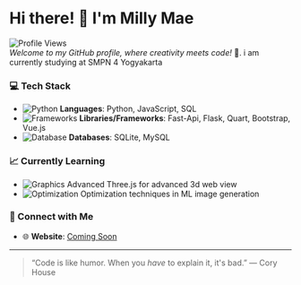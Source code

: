 # Hi there! 👋 I'm Milly Mae
![Profile Views](https://komarev.com/ghpvc/?username=superevilstockholm&color=blueviolet&style=flat-square)  
*Welcome to my GitHub profile, where creativity meets code!* 🚀. i am currently studying at SMPN 4 Yogyakarta

### 💻 Tech Stack
- ![Python](https://img.icons8.com/color/20/000000/python.png) **Languages**: Python, JavaScript, SQL
- ![Frameworks](https://img.icons8.com/color/20/000000/javascript.png) **Libraries/Frameworks**: Fast-Api, Flask, Quart, Bootstrap, Vue.js
- ![Database](https://img.icons8.com/color/20/000000/database.png) **Databases**: SQLite, MySQL

### 📈 Currently Learning
- ![Graphics](https://img.icons8.com/color/20/000000/3d-view.png) Advanced Three.js for advanced 3d web view
- ![Optimization](https://img.icons8.com/color/20/000000/optimization.png) Optimization techniques in ML image generation

### 🤝 Connect with Me
- 🌐 **Website**: [Coming Soon](https://github.com)

---

> “Code is like humor. When you *have* to explain it, it's bad.” — Cory House
